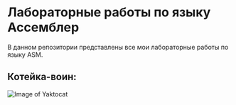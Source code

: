 # Лабораторные работы по языку Ассемблер
В данном репозитории представлены все мои лабораторные работы по языку ASM.

## Котейка-воин:
![Image of Yaktocat](https://octodex.github.com/images/yaktocat.png)
